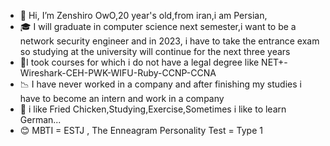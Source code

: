 - 🙂 Hi, I’m Zenshiro OwO,20 year's old,from iran,i am Persian,
- 🎓 I will graduate in computer science next semester,i want to be a network security engineer and in 2023, i have to take the entrance exam so studying at the university will continue for the next three years
- 🎈I took courses for which i do not have a legal degree like NET+-Wireshark-CEH-PWK-WIFU-Ruby-CCNP-CCNA
- 📉 I have never worked in a company and after finishing my studies i have to become an intern and work in a company
- 🍕 i like Fried Chicken,Studying,Exercise,Sometimes i like to learn German...
- 😊 MBTI = ESTJ , The Enneagram Personality Test = Type 1
<!---
ZenshiroDarkuOwO/ZenshiroDarkuOwO is a ✨ special ✨ repository because its `README.md` (this file) appears on your GitHub profile.
You can click the Preview link to take a look at your changes.
--->
